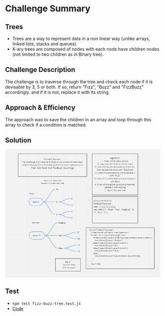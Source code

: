 # Challenge Summary
##  Trees
* Trees are a way to represent data in a non linear way (unlike arrays, linked lists, stacks and queues).
* K-ary trees are composed of nodes with each node  have children nodes (not limited to two children as in Binary tree).

## Challenge Description
The challenge is to traverse through the tree and check each node if it is devisable by 3, 5 or both. If so, return "Fizz", "Buzz" and "FizzBuzz" accordingly. and if it is not, replace it with its string.

## Approach & Efficiency
The approach was to save the children in an array and loop through this array to check if a condition is matched.

## Solution

![](../assets/Krytree.png)


## Test
* `npm test fizz-buzz-tree.test.js`
* [Code](../fizzBuzzTree/fizz-buzz-tree.js)